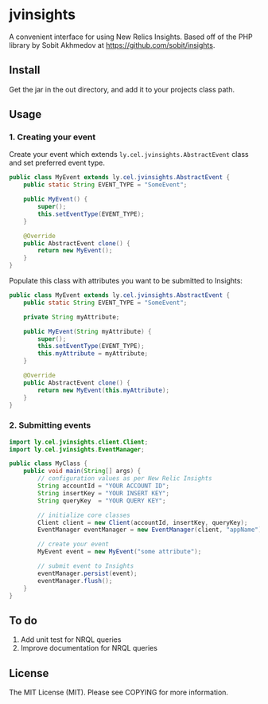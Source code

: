 # jvinsights

A convenient interface for using New Relics Insights. Based off
of the PHP library by Sobit Akhmedov at https://github.com/sobit/insights.

## Install

Get the jar in the out directory, and add it to your projects class path.

## Usage

### 1. Creating your event

Create your event which extends ```ly.cel.jvinsights.AbstractEvent``` class and set preferred event type.

``` java
public class MyEvent extends ly.cel.jvinsights.AbstractEvent {
    public static String EVENT_TYPE = "SomeEvent";

    public MyEvent() {
        super();
        this.setEventType(EVENT_TYPE);
    }

    @Override
    public AbstractEvent clone() {
        return new MyEvent();
    }
}
```

Populate this class with attributes you want to be submitted to Insights:

``` java
public class MyEvent extends ly.cel.jvinsights.AbstractEvent {
    public static String EVENT_TYPE = "SomeEvent";

    private String myAttribute;

    public MyEvent(String myAttribute) {
        super();
        this.setEventType(EVENT_TYPE);
        this.myAttribute = myAttribute;
    }

    @Override
    public AbstractEvent clone() {
        return new MyEvent(this.myAttribute);
    }
}
```

### 2. Submitting events

``` java
import ly.cel.jvinsights.client.Client;
import ly.cel.jvinsights.EventManager;

public class MyClass {
    public void main(String[] args) {
        // configuration values as per New Relic Insights
        String accountId = "YOUR ACCOUNT ID";
        String insertKey = "YOUR INSERT KEY";
        String queryKey  = "YOUR QUERY KEY";

        // initialize core classes
        Client client = new Client(accountId, insertKey, queryKey);
        EventManager eventManager = new EventManager(client, "appName");

        // create your event
        MyEvent event = new MyEvent("some attribute");

        // submit event to Insights
        eventManager.persist(event);
        eventManager.flush();
    }
}
```

## To do

1. Add unit test for NRQL queries
2. Improve documentation for NRQL queries


## License

The MIT License (MIT). Please see COPYING for more information.
